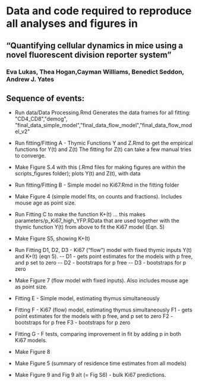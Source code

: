 
# Data and code required to reproduce all analyses and figures in
## “Quantifying cellular dynamics in mice using a novel fluorescent division reporter system”
### Eva Lukas, Thea Hogan,Cayman Williams, Benedict Seddon, Andrew J. Yates


## Sequence of events:

- Run data/Data Processing.Rmd
Generates the data frames for all fitting:
"CD4_CD8","demog", "final_data_simple_model","final_data_flow_model","final_data_flow_model_v2"

- Run fitting/Fitting A - Thymic Functions Y and Z.Rmd to get the empirical functions for Y(t) and Z(t)
	The fitting for Z(t) can take a few manual tries to converge.
- Make Figure S.4 with this (.Rmd files for making figures are within the scripts_figures folder); plots Y(t) and Z(t), with data 


- Run fitting/Fitting B - Simple model no Ki67.Rmd in the fitting folder  
- Make Figure 4 (simple model fits, on counts and fractions). Includes mouse age as point size. 


- Run Fitting C to make the function K+(t) 
	… this makes parameters/p_Ki67_high_YFP.RData that are used together with the thymic function Y(t) from above to fit the Ki67 model (Eqn. 5)
- Make Figure S5, showing K+(t) 


- Run Fitting D1, D2, D3 - Ki67 (“flow”) model with fixed thymic inputs Y(t) and K+(t) (eqn 5).
	-- D1 - gets point estimates for the models with p free, and p set to zero
	-- D2 - bootstraps for p free
	-- D3 - bootstraps for p zero

- Make Figure 7 (flow model with fixed inputs). Also includes mouse age as point size.

- Fitting E - Simple model, estimating thymus simultaneously 

- Fitting F - Ki67 (flow) model, estimating thymus simultaneously
	F1 - gets point estimates for the models with p free, and p set to zero
	F2 - bootstraps for p free
	F3 - bootstraps for p zero

- Fitting G - F tests, comparing improvement in fit by adding p in both Ki67 models.

- Make Figure 8

- Make Figure 5 (summary of residence time estimates from all models)

- Make Figure 9 and Fig 9 alt (= Fig S6) - bulk Ki67 predictions.
